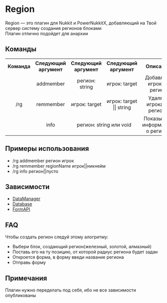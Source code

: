 # Region
Region — это плагин для Nukkit и PowerNukkitX, добавляющий на Твой сервер систему создания регионов блоками  
Плагин отлично подойдет для анархии

## Команды  
<table>
  <tr>
    <th style="text-align:center">Команда</th>
    <th style="text-align:center">Следующий аргумент</th>
    <th style="text-align:center">Следующий аргумент</th>
    <th style="text-align:center">Следующий аргумент</th>
    <th style="text-align:center">Описание</th>
  </tr>
  <tr>
    <td rowspan="3" style="vertical-align:middle; text-align:center">/rg</td>
    <td style="text-align:center">addmember</td>
    <td style="text-align:center">регион: string</td>
    <td style="text-align:center">игрок: target</td>
    <td style="text-align:center">Добавляет игрока в регион</td>
  </tr>
  <tr>
    <td style="text-align:center">remmember</td>
    <td style="text-align:center">игрок: target</td>
    <td style="text-align:center">игрок: target || string</td>
    <td style="text-align:center">Удаляет игрока из региона</td>
  </tr>
  <tr>
    <td style="text-align:center">info</td>
    <td colspan="2" style="text-align:center">регион: string или void</td>
    <td style="text-align:center">Показывает информацию о регионе</td>
  </tr>
</table>

## Примеры использования
- /rg addmember регион игрок
- /rg remmember regionName игрок||никнейм
- /rg info регион||пусто

## Зависимости
- [DataManager](github.com/DenOrekhov567/Database)
- [Database](github.com/DenOrekhov567/Database)
- [FormAPI](github.com/DenOrekhov567/Database)

## FAQ
Чтобы создать регион следуй этому алогритму:
- Выбери блок, создающий регион(железный, золотой, алмазный)
- Поставь его на ту позицию, от которой радиус региона будет задан
- Откроется форма, в форму введи название региона
- Отправь форму 

## Примечания
Плагин нужно переделать под себя, ибо не все зависимости опубликованы
